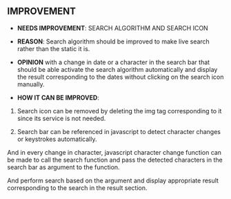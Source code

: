## IMPROVEMENT


* **NEEDS IMPROVEMENT**:  SEARCH ALGORITHM AND SEARCH ICON


- **REASON**: 
Search algorithm should be improved to make live search rather than the static it is. 


- **OPINION**
with a change in date or a character in the search bar that should be able activate the search algorithm automatically and display the result corresponding to the dates without clicking on the search icon manually.


+ **HOW IT CAN BE IMPROVED**:
1. Search icon can be removed by deleting the img tag corresponding to it since its service is not needed. 

2. Search bar can be referenced in javascript to detect character changes or keystrokes automatically. 

And in every change in character, javascript character change function can be made to call the search function and pass the detected characters in the search bar as argument to the function. 

And perform search based on the argument and display appropriate result corresponding to the search in the result section.